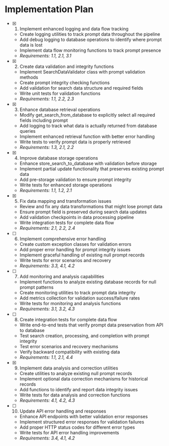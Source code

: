 # Implementation Plan

- [x] 1. Implement enhanced logging and data flow tracking
  - Create logging utilities to track prompt data throughout the pipeline
  - Add debug logging to database operations to identify where prompt data is lost
  - Implement data flow monitoring functions to track prompt presence
  - _Requirements: 1.1, 2.1, 3.1_

- [x] 2. Create data validation and integrity functions
  - Implement SearchDataValidator class with prompt validation methods
  - Create prompt integrity checking functions
  - Add validation for search data structure and required fields
  - Write unit tests for validation functions
  - _Requirements: 1.1, 2.2, 2.3_

- [x] 3. Enhance database retrieval operations
  - Modify get_search_from_database to explicitly select all required fields including prompt
  - Add logging to track what data is actually returned from database queries
  - Implement enhanced retrieval function with better error handling
  - Write tests to verify prompt data is properly retrieved
  - _Requirements: 1.3, 2.1, 2.2_

- [x] 4. Improve database storage operations
  - Enhance store_search_to_database with validation before storage
  - Implement partial update functionality that preserves existing prompt data
  - Add pre-storage validation to ensure prompt integrity
  - Write tests for enhanced storage operations
  - _Requirements: 1.1, 1.2, 2.1_

- [x] 5. Fix data mapping and transformation issues
  - Review and fix any data transformations that might lose prompt data
  - Ensure prompt field is preserved during search data updates
  - Add validation checkpoints in data processing pipeline
  - Write integration tests for complete data flow
  - _Requirements: 2.1, 2.2, 2.4_

- [ ] 6. Implement comprehensive error handling
  - Create custom exception classes for validation errors
  - Add proper error handling for prompt integrity issues
  - Implement graceful handling of existing null prompt records
  - Write tests for error scenarios and recovery
  - _Requirements: 3.3, 4.1, 4.2_

- [ ] 7. Add monitoring and analysis capabilities
  - Implement functions to analyze existing database records for null prompt patterns
  - Create monitoring utilities to track prompt data integrity
  - Add metrics collection for validation success/failure rates
  - Write tests for monitoring and analysis functions
  - _Requirements: 3.1, 3.2, 4.3_

- [ ] 8. Create integration tests for complete data flow
  - Write end-to-end tests that verify prompt data preservation from API to database
  - Test search creation, processing, and completion with prompt integrity
  - Test error scenarios and recovery mechanisms
  - Verify backward compatibility with existing data
  - _Requirements: 1.1, 2.1, 4.4_

- [x] 9. Implement data analysis and correction utilities
  - Create utilities to analyze existing null prompt records
  - Implement optional data correction mechanisms for historical records
  - Add functions to identify and report data integrity issues
  - Write tests for data analysis and correction functions
  - _Requirements: 4.1, 4.2, 4.3_

- [ ] 10. Update API error handling and responses
  - Enhance API endpoints with better validation error responses
  - Implement structured error responses for validation failures
  - Add proper HTTP status codes for different error types
  - Write tests for API error handling improvements
  - _Requirements: 3.4, 4.1, 4.2_